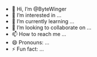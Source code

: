 - 👋 Hi, I’m @ByteWinger
- 👀 I’m interested in ...
- 🌱 I’m currently learning ...
- 💞️ I’m looking to collaborate on ...
- 📫 How to reach me ...
- 😄 Pronouns: ...
- ⚡ Fun fact: ...

<!---
ByteWinger/ByteWinger is a ✨ special ✨ repository because its `README.md` (this file) appears on your GitHub profile.
You can click the Preview link to take a look at your changes.
--->
